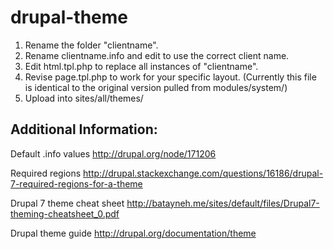 drupal-theme
============

1) Rename the folder "clientname".
2) Rename clientname.info and edit to use the correct client name.
3) Edit html.tpl.php to replace all instances of "clientname".
4) Revise page.tpl.php to work for your specific layout. (Currently this file is identical to the original version pulled from modules/system/)
5) Upload into sites/all/themes/


Additional Information:
----------------------------------------------
Default .info values
http://drupal.org/node/171206

Required regions
http://drupal.stackexchange.com/questions/16186/drupal-7-required-regions-for-a-theme

Drupal 7 theme cheat sheet
http://batayneh.me/sites/default/files/Drupal7-theming-cheatsheet_0.pdf

Drupal theme guide
http://drupal.org/documentation/theme